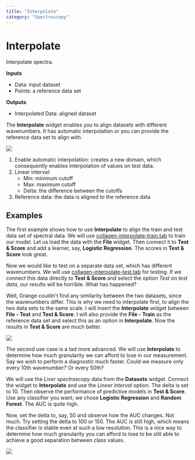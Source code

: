 ```yaml
---
title: "Interpolate"
category: "Spectroscopy"
---
```

Interpolate
===========

Interpolate spectra.

**Inputs**

- Data: input dataset
- Points: a reference data set

**Outputs**

- Interpolated Data: aligned dataset

The **Interpolate** widget enables you to align datasets with different wavenumbers. It has automatic interpolation or you can provide the reference data set to align with.

![](../images/Interpolate-stamped.png)

1. Enable automatic interpolation: creates a new domain, which consequently enables interpolation of values on test data.
2. Linear interval:
   - Min: minimum cutoff
   - Max: maximum cutoff
   - Delta: the difference between the cutoffs
3. Reference data: the data is aligned to the reference data

Examples
--------

The first example shows how to use **Interpolate** to align the train and test data set of spectral data. We will use [collagen-interpolate-train.tab](http://file.biolab.si/spectral_data/collagen-interpolate-train.tab) to train our model. Let us load the data with the **File** widget. Then connect it to **Test & Score** and add a learner, say, **Logistic Regression**. The scores in **Test & Score** look great.

Now we would like to test on a separate data set, which has different wavenumbers. We will use [collagen-interpolate-test.tab](http://file.biolab.si/spectral_data/collagen-interpolate-test.tab) for testing. If we connect this data directly to **Test & Score** and select the option *Test on test data*, our results will be horrible. What has happened?

Well, Orange couldn't find any similarity between the two datasets, since the wavenumbers differ. This is why we need to interpolate first, to align the two data sets to the same scale. I will insert the **Interpolate** widget between **File - Test** and **Test & Score**. I will also provide the **File - Train** as the reference data set and select this as an option in **Interpolate**. Now the results in **Test & Score** are much better.

![](../../images/Interpolate-Example2.png)

The second use case is a tad more advanced. We will use **Interpolate** to determine how much granularity we can afford to lose in our measurement. Say we wish to perform a diagnostic much faster. Could we measure only every 10th wavenumber? Or every 50th?

We will use the *Liver spectroscopy* data from the **Datasets** widget. Connect the widget to **Interpolate** and use the *Linear interval* option. The delta is set to 10. Then observe the performance of predictive models in **Test & Score**. Use any classifier you want; we chose **Logistic Regression** and **Random Forest**. The AUC is quite high.

Now, set the delta to, say, 50 and observe how the AUC changes. Not much. Try setting the delta to 100 or 150. The AUC is still high, which means the classifier is stable even at such a low resolution. This is a nice way to determine how much granularity you can afford to lose to be still able to achieve a good separation between class values.

![](../../images/Interpolate-Example2.png)
